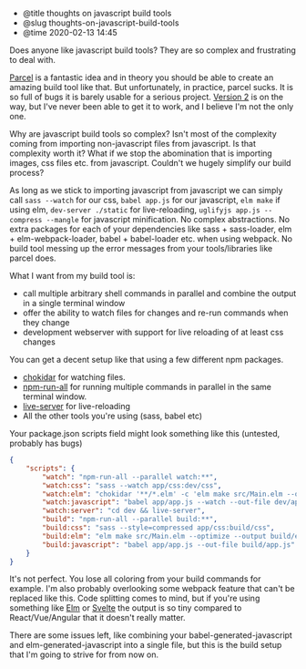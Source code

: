 * @title thoughts on javascript build tools
* @slug thoughts-on-javascript-build-tools
* @time 2020-02-13 14:45

Does anyone like javascript build tools? They are so complex and frustrating to deal with.

[Parcel](https://parceljs.org/) is a fantastic idea and in theory you should be able to create an amazing build tool like that. But unfortunately, in practice, parcel sucks. It is so full of bugs it is barely usable for a serious project. [Version 2](https://medium.com/@devongovett/parcel-2-0-0-alpha-1-is-here-8b160c6e3f7e) is on the way, but I've never been able to get it to work, and I believe I'm not the only one.

Why are javascript build tools so complex? Isn't most of the complexity coming from importing non-javascript files from javascript. Is that complexity worth it? What if we stop the abomination that is importing images, css files etc. from javascript. Couldn't we hugely simplify our build process?

As long as we stick to importing javascript from javascript we can simply call `sass --watch` for our css, `babel app.js` for our javascript, `elm make` if using elm, `dev-server ./static` for live-reloading, `uglifyjs app.js --compress --mangle` for javascript minification. No complex abstractions. No extra packages for each of your dependencies like sass + sass-loader, elm + elm-webpack-loader, babel + babel-loader etc. when using webpack. No build tool messing up the error messages from your tools/libraries like parcel does.
 
What I want from my build tool is:

* call multiple arbitrary shell commands in parallel and combine the output in a single terminal window
* offer the ability to watch files for changes and re-run commands when they change
* development webserver with support for live reloading of at least css changes

You can get a decent setup like that using a few different npm packages.
 
* [chokidar](https://github.com/paulmillr/chokidar) for watching files.
* [npm-run-all](https://www.npmjs.com/package/npm-run-all) for running multiple commands in parallel in the same terminal window.
* [live-server](https://www.npmjs.com/package/live-server) for live-reloading
* All the other tools you're using (sass, babel etc)

Your package.json scripts field might look something like this (untested, probably has bugs)

```json
{
    "scripts": {
        "watch": "npm-run-all --parallel watch:**",
        "watch:css": "sass --watch app/css:dev/css",
        "watch:elm": "chokidar '**/*.elm' -c 'elm make src/Main.elm --output dev/elm.js' --initial",
        "watch:javascript": "babel app/app.js --watch --out-file dev/app.js",
        "watch:server": "cd dev && live-server",
        "build": "npm-run-all --parallel build:**",
        "build:css": "sass --style=compressed app/css:build/css",
        "build:elm": "elm make src/Main.elm --optimize --output build/elm.js",
        "build:javascript": "babel app/app.js --out-file build/app.js"
    }
}
```

It's not perfect. You lose all coloring from your build commands for example. I'm also probably overlooking some webpack feature that can't be replaced like this. Code splitting comes to mind, but if you're using something like [Elm](https://elm-lang.org/) or [Svelte](https://svelte.dev/) the output is so tiny compared to React/Vue/Angular that it doesn't really matter.

There are some issues left, like combining your babel-generated-javascript and elm-generated-javascript into a single file, but this is the build setup that I'm going to strive for from now on.
